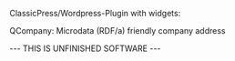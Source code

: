 ClassicPress/Wordpress-Plugin with widgets:

QCompany:   Microdata (RDF/a) friendly company address

--- THIS IS UNFINISHED SOFTWARE ---